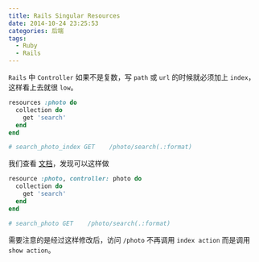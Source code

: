 ```yaml
---
title: Rails Singular Resources
date: 2014-10-24 23:25:53
categories: 后端
tags:
  - Ruby
  - Rails
---
```

`Rails` 中 `Controller` 如果不是复数，写 `path` 或 `url` 的时候就必须加上 `index`，这样看上去就很 `low`。

```ruby
resources :photo do  
  collection do    
    get 'search'  
  end
end

# search_photo_index GET    /photo/search(.:format)
```

我们查看 [文档](http://guides.rubyonrails.org/routing.html#singular-resources)，发现可以这样做

```ruby
resource :photo, controller: photo do  
  collection do    
    get 'search'  
  end
end

# search_photo GET    /photo/search(.:format)
```

需要注意的是经过这样修改后，访问 `/photo` 不再调用 `index action` 而是调用 `show action`。